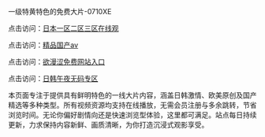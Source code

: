一级特黄特色的免费大片-0710XE

点击访问：<a href="https://heiliaoe8ajia.pages.dev">日本一区二区三区在线观</a>

点击访问：<a href="https://heiliaoxqkkct.pages.dev">精品国产av</a>

点击访问：<a href="https://heiliaoxwd5i8.pages.dev">欲漫涩免费网站入口</a>

点击访问：<a href="https://heiliaowzu4ur.pages.dev">日韩午夜无码专区</a>

本页面专注于提供具有鲜明特色的一线大片内容，涵盖日韩激情、欧美原创及国产精选等多种类型。所有视频资源均支持在线播放，无需会员注册与多余跳转，节省浏览时间。无论你偏好剧情向还是快速浏览型体验，这里都可满足。站点每日持续更新，力求保持内容新鲜、画质清晰，为你打造沉浸式观影享受。

<span style="display:none;">[Canonical link](https://github.com/tgb20250710/tgb2）</span>
